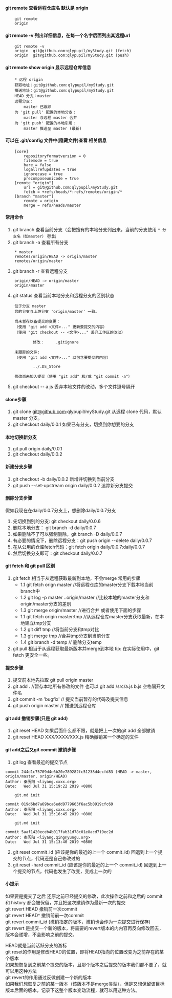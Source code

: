 #### git remote 查看远程仓库名 默认是 origin

```
    git remote
    origin
```
#### git remote -v 列出详细信息，在每一个名字后面列出其远程url

```
    git remote -v
    origin  git@github.com:qlypupil/myStudy.git (fetch)
    origin  git@github.com:qlypupil/myStudy.git (push)
```
#### git remote show origin 显示远程仓库信息

```
    * 远程 origin
    获取地址：git@github.com:qlypupil/myStudy.git
    推送地址：git@github.com:qlypupil/myStudy.git
    HEAD 分支：master
    远程分支：
        master 已跟踪
    为 'git pull' 配置的本地分支：
        master 与远程 master 合并
    为 'git push' 配置的本地引用：
        master 推送至 master (最新)
```

#### 可以在 .git/config 文件中(隐藏文件)查看 相关信息

```
    [core]
        repositoryformatversion = 0
        filemode = true
        bare = false
        logallrefupdates = true
        ignorecase = true
        precomposeunicode = true
    [remote "origin"]
        url = git@github.com:qlypupil/myStudy.git
        fetch = +refs/heads/*:refs/remotes/origin/*
    [branch "master"]
        remote = origin
        merge = refs/heads/master
```

#### 常用命令
1. git branch 查看当前分支（会把搜有的本地分支列出来，当前的分支使用 `* 分支名（如master）` 标出
2. git branch -a 查看所有分支

```
    * master
    remotes/origin/HEAD -> origin/master
    remotes/origin/master
```

3. git branch -r 查看远程分支

```
    origin/HEAD -> origin/master
    origin/master
```

4. git status 查看当前本地分支和远程分支的区别状态

```
    位于分支 master
    您的分支与上游分支 'origin/master' 一致。

    尚未暂存以备提交的变更：
    （使用 "git add <文件>..." 更新要提交的内容）
    （使用 "git checkout -- <文件>..." 丢弃工作区的改动）

            修改：     .gitignore

    未跟踪的文件:
    （使用 "git add <文件>..." 以包含要提交的内容）

            ../.DS_Store

    修改尚未加入提交（使用 "git add" 和/或 "git commit -a"）
```

5. git checkout -- a.js 丢弃本地文件的改动，多个文件逗号隔开

#### clone步骤
1. git clone git@github.com:qlypupil/myStudy.git 从远程 clone 代码，默认 master 分支。
2. git checkout daily/0.0.1 如果已有分支，切换到你想要的分支

#### 本地切换新分支
1. git pull origin daily/0.0.1
2. git checkout daily/0.0.2

#### 新建分支步骤
1. git checkout -b daily/0.0.2 新增并切换到当前分支
2. git push --set-upstream origin daily/0.0.2 追踪新分支提交

#### 删除分支步骤
假如我现在在daily/0.0.7分支上，想删除daily/0.0.7分支
1. 先切换到别的分支: git checkout daily/0.0.6
2. 删除本地分支： git branch -d daily/0.0.7
3. 如果删除不了可以强制删除，git branch -D daily/0.0.7
4. 有必要的情况下，删除远程分支：git push origin --delete daily/0.0.7
5. 在从公用的仓库fetch代码：git fetch origin daily/0.0.7:daily/0.0.7
6. 然后切换分支即可：git checkout daily/0.0.7

#### git fetch 和 git pull 区别
1. git fetch 相当于从远程获取最新到本地，不会merge
常用的步骤
    - 1.1  git fetch orign master  //将远程仓库的master分支下载本地当前branch中
    - 1.2  git log -p master ..origin/master //比较本地的master分支和origin/master分支的差别
    - 1.3  git merge origin/master //进行合并
或者使用下面的步骤
    - 1.1  git fetch origin master:tmp //从远程仓库master分支获取最新，在本地建立tmp分支
    - 1.2  git diff tmp //将当前分支和tmp对比
    - 1.3  git merge tmp //合并tmp分支到当前分支
    - 1.4  git branch -d temp  // 删除分支temp
2. git pull 相当于从远程获取最新版本并merge到本地
tip: 在实际使用中，git fetch 更安全一些。

#### 提交步骤
1. 提交前本地先拉取 git pull origin master
2. git add . //暂存本地所有修改的文件 也可以 git add /src/a.js b.js 空格隔开文件名
3. git commit -m 'bugfix'  // 提交当前暂存的代码及提交信息 
4. git push origin master // 推送到远程仓库

#### git add 撤销步骤(只是 git add)
1. git reset HEAD 如果后面什么都不跟，就是把上一次的git add 全部撤销
2. git reset HEAD XXX/XXXX/XXX.js 精确撤销某一个确定的文件

#### git add之后又git commit 撤销步骤
1. git log 查看最近的提交节点

```
commit 244d1c75709d4e6b20e789282fc51238d4ecfd83 (HEAD -> master, origin/master, origin/HEAD)
Author: 秦历阳 <liyang.xxxx.org>
Date:   Wed Jul 31 15:19:22 2019 +0800

    git.md init

commit 019d6bd7a69bca6edd9779663f6ac5b0919cfc69
Author: 秦历阳 <liyang.xxxx.org>
Date:   Wed Jul 31 15:16:45 2019 +0800

    git.md init

commit 5aaf1420eceb4b017fab31d78c01e8acd719ec2d
Author: 秦历阳 <liyang.qing@yungu.org>
Date:   Wed Jul 31 15:13:40 2019 +0800

```

2.  git reset commit_id (应该是你的最近的上一个 commit_id) 回退到上一个提交的节点，代码还是自己修改过的
3.  git reset -hard commit_id (应该是你的最近的上一个 commit_id) 回退到上一个提交的节点，代码也发生了改变，变成上一次的

#### 小提示
如果要是提交了之后
还原之前已经提交的修改，此次操作之前和之后的 commit 和 history 都会被保留，并且把这次撤销作为最新一次的提交  
git revert HEAD 撤销前一次commit  
git revert HEAD^ 撤销前前一次commit  
git revert commit_id (撤销指定的版本，撤销也会作为一次提交进行保存)  
git revert 是提交一个新的版本，将需要的revert版本的内内容再反向修改回去，版本会递增，不会影响之前的提交。  

HEAD就是当前活跃分支的游标  
git reset的作用是修改HEAD的位置，即将HEAD指向的位置改变为之前存在的某个版本  
如果想恢复到之前某个提交的版本，且那个版本之后提交的版本我们都不要了，就可以用这种方法  
git revert的作用通过反做创建一个新的版本  
如果我们想恢复之前的某一版本（该版本不是merge类型），但是又想保留该目标版本后面的版本，记录下这整个版本变动流程，就可以用这种方法。  
